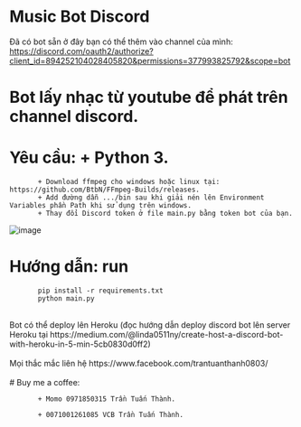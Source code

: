 # Music Bot Discord

Đã có bot sẵn ở đây bạn có thể thêm vào channel của mình: https://discord.com/oauth2/authorize?client_id=894252104028405820&permissions=377993825792&scope=bot

# Bot lấy nhạc từ youtube để phát trên channel discord.

# Yêu cầu: + Python 3. 
           + Download ffmpeg cho windows hoặc linux tại: https://github.com/BtbN/FFmpeg-Builds/releases.
           + Add đường dẫn .../bin sau khi giải nén lên Environment Variables phần Path khi sử dụng trên windows.
           + Thay đổi Discord token ở file main.py bằng token bot của bạn.
![image](https://user-images.githubusercontent.com/49850839/145065980-d82faa83-4502-4763-801f-9fa041e42154.png)

# Hướng dẫn: run
           pip install -r requirements.txt
           python main.py
<br />
Bot có thể deploy lên Heroku (đọc hướng dẫn deploy discord bot lên server Heroku tại https://medium.com/@linda0511ny/create-host-a-discord-bot-with-heroku-in-5-min-5cb0830d0ff2)<br />
<br />
Mọi thắc mắc liên hệ https://www.facebook.com/trantuanthanh0803/      <br />
<br />
# Buy me a coffee: 

           + Momo 0971850315 Trần Tuấn Thành.
           
           + 0071001261085 VCB Trần Tuấn Thành.
                    
